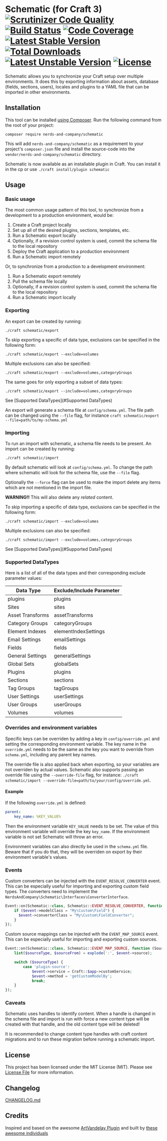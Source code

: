 # Schematic (for Craft 3) [![Scrutinizer Code Quality](https://scrutinizer-ci.com/g/nerds-and-company/schematic/badges/quality-score.png?b=master)](https://scrutinizer-ci.com/g/nerds-and-company/schematic/?branch=master) [![Build Status](https://travis-ci.org/nerds-and-company/schematic.svg?branch=master)](https://travis-ci.org/nerds-and-company/schematic) [![Code Coverage](https://scrutinizer-ci.com/g/nerds-and-company/schematic/badges/coverage.png?b=master)](https://scrutinizer-ci.com/g/nerds-and-company/schematic/?branch=master) [![Latest Stable Version](https://poser.pugx.org/nerds-and-company/schematic/v/stable)](https://packagist.org/packages/nerds-and-company/schematic) [![Total Downloads](https://poser.pugx.org/nerds-and-company/schematic/downloads)](https://packagist.org/packages/nerds-and-company/schematic) [![Latest Unstable Version](https://poser.pugx.org/nerds-and-company/schematic/v/unstable)](https://packagist.org/packages/nerds-and-company/schematic) [![License](https://poser.pugx.org/nerds-and-company/schematic/license)](https://packagist.org/packages/nerds-and-company/schematic)

Schematic allows you to synchronize your Craft setup over multiple environments. It does this by exporting information about assets,  database (fields, sections, users), locales and plugins to a YAML file that can be imported in other environments.

## Installation

This tool can be installed [using Composer](https://getcomposer.org/doc/00-intro.md). Run the following command from the root of your project:

```
composer require nerds-and-company/schematic
```

This will add `nerds-and-company/schematic` as a requirement to your  project's `composer.json` file and install the source-code into the `vendor/nerds-and-company/schematic` directory.

Schematic is now available as an installable plugin in Craft. You can install it in the cp or use `./craft install/plugin schematic`

## Usage

### Basic usage

The most common usage pattern of this tool, to synchronize from a development to a production environment, would be:

1. Create a Craft project locally
2. Set up all of the desired plugins, sections, templates, etc.
3. Run a Schematic export locally
4. Optionally, if a revision control system is used, commit the schema file to the local repository
5. Deploy the Craft application to a production environment
6. Run a Schematic import remotely

Or, to synchronize from a production to a development environment:

1. Run a Schematic export remotely
2. Pull the schema file locally
3. Optionally, if a revision control system is used, commit the schema file to the local repository
4. Run a Schematic import locally

### Exporting

An export can be created by running:

```
./craft schematic/export
```

To skip exporting a specific of data type, exclusions can be specified in the following form:

```
./craft schematic/export --exclude=volumes
```

Multiple exclusions can also be specified:

```
./craft schematic/export --exclude=volumes,categoryGroups
```

The same goes for only exporting a subset of data types:

```
./craft schematic/export --include=volumes,categoryGroups
```

See [Supported DataTypes](#Supported DataTypes)

An export will generate a schema file at `config/schema.yml`. The file path can be changed using the `--file` flag, for instance `craft schematic/export --file=path/to/my-schema.yml`

### Importing

To run an import with schematic, a schema file needs to be present. An import can be created by running:

```
./craft schematic/import
```

By default schematic will look at `config/schema.yml`. To change the path where schematic will look for the schema file, use the `--file` flag.

Optionally the `--force` flag can be used to make the import delete any items which are not mentioned in the import file.

**WARNING!!** This will also delete any _related_ content.

To skip importing a specific of data type, exclusions can be specified in the following form:

```
./craft schematic/import --exclude=volumes
```

Multiple exclusions can also be specified:

```
./craft schematic/import --exclude=volumes,categoryGroups
```

See [Supported DataTypes](#Supported DataTypes)

### Supported DataTypes

Here is a list of all of the data types and their corresponding exclude parameter values:

| Data Type | Exclude/Include Parameter |
| ------------- |-------------|
| plugins | plugins |
| Sites | sites |
| Asset Transforms | assetTransforms |
| Category Groups | categoryGroups |
| Element Indexes | elementIndexSettings |
| Email Settings | emailSettings |
| Fields | fields |
| General Settings | generalSettings |
| Global Sets | globalSets |
| Plugins | plugins |
| Sections | sections |
| Tag Groups | tagGroups |
| User Settings | userSettings |
| User Groups | userGroups |
| Volumes | volumes |

### Overrides and environment variables

Specific keys can be overriden by adding a key in `config/override.yml` and setting the corresponding environment variable. The key name in the `override.yml` needs to be the same as the key you want to override from `schema.yml`, including any parent key names.

The override file is also applied back when exporting, so your variables are not overriden by actual values. Schematic also supports passing an override file using the `--override-file` flag, for instance: `./craft schematic/import --override-file=path/to/your/config/override.yml`.

#### Example

If the following `override.yml` is defined:

```yml
parent:
    key_name: %KEY_VALUE%
```

Then the environment variable `KEY_VALUE` needs to be set. The value of this environment variable will override the key `key_name`. If the environment variable is not set Schematic will throw an error.

Environment variables can also directly be used in the `schema.yml` file. Beware that if you do that, they will be overriden on export by their environment variable's values.

### Events

Custom converters can be injected with the `EVENT_RESOLVE_CONVERTER` event.
This can be especially useful for importing and exporting custom field types.
The converters need to implement the `NerdsAndCompany\Schematic\Interfaces\ConverterInterface`.

```php
Event::on(Schematic::class, Schematic::EVENT_RESOLVE_CONVERTER, function (ConverterEvent $event) {
    if ($event->modelClass = "My\Custom\Field") {
      $event->converterClass = "My\Custom\FieldConverter";
    }
});
```

Custom source mappings can be injected with the `EVENT_MAP_SOURCE` event.
This can be especially useful for importing and exporting custom sources.

```php
Event::on(Schematic::class, Schematic::EVENT_MAP_SOURCE, function (SourceMappingEvent $event) {
    list($sourceType, $sourceFrom) = explode(':', $event->source);

    switch ($sourceType) {
        case 'plugin-source':
            $event->service = Craft::$app->customService;
            $event->method = 'getCustomModelBy';
            break;
    }
});
```

### Caveats

Schematic uses handles to identify content. When a handle is changed in the schema file and import is run with force a new content type will be created with that handle, and the old content type will be deleted!

It is recommended to change content type handles with craft content migrations and to run these migration before running a schematic import.

## License

This project has been licensed under the MIT License (MIT). Please see [License File](LICENSE) for more information.

## Changelog

[CHANGELOG.md](CHANGELOG.md)

## Credits
Inspired and based on the awesome [ArtVandelay Plugin](https://github.com/xodigital/ArtVandelay) and built by [these awesome individuals](https://github.com/nerds-and-company/schematic/graphs/contributors)
